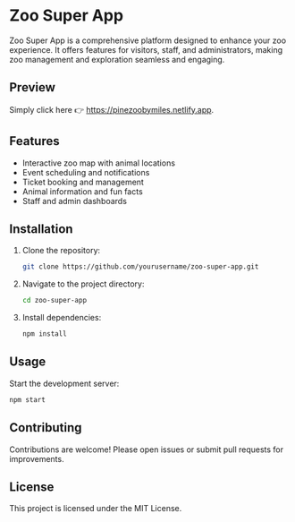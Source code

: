 # Zoo Super App

Zoo Super App is a comprehensive platform designed to enhance your zoo experience. It offers features for visitors, staff, and administrators, making zoo management and exploration seamless and engaging.

## Preview
Simply click here 👉 https://pinezoobymiles.netlify.app.

## Features

- Interactive zoo map with animal locations
- Event scheduling and notifications
- Ticket booking and management
- Animal information and fun facts
- Staff and admin dashboards

## Installation

1. Clone the repository:
    ```bash
    git clone https://github.com/yourusername/zoo-super-app.git
    ```
2. Navigate to the project directory:
    ```bash
    cd zoo-super-app
    ```
3. Install dependencies:
    ```bash
    npm install
    ```

## Usage

Start the development server:
```bash
npm start
```


## Contributing

Contributions are welcome! Please open issues or submit pull requests for improvements.

## License

This project is licensed under the MIT License.